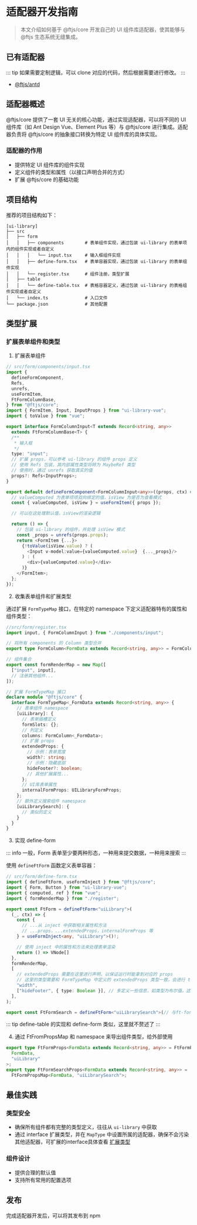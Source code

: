 # 适配器开发指南

> 本文介绍如何基于 @ftjs/core 开发自己的 UI 组件库适配器，使其能够与 @ftjs 生态系统无缝集成。

## 已有适配器

::: tip
如果需要定制逻辑，可以 clone 对应的代码，然后根据需要进行修改。
:::

- [@ftjs/antd](https://github.com/yuhengshen/ftjs/tree/main/packages/antd)

## 适配器概述

@ftjs/core 提供了一套 UI 无关的核心功能，通过实现适配器，可以将不同的 UI 组件库（如 Ant Design Vue、Element Plus 等）与 @ftjs/core 进行集成。适配器负责将 @ftjs/core 的抽象接口转换为特定 UI 组件库的具体实现。

### 适配器的作用

- 提供特定 UI 组件库的组件实现
- 定义组件的类型和属性（以接口声明合并的方式）
- 扩展 @ftjs/core 的基础功能

## 项目结构

推荐的项目结构如下：

```
[ui-library]
├── src
│   ├── form
│   │   ├── components        # 表单组件实现，通过包装 ui-library 的表单项内的组件实现或者自定义
│   │   │   └── input.tsx     # 输入框组件实现
│   │   ├── define-form.tsx   # 表单容器实现，通过包装 ui-library 的表单组件实现
│   │   └── register.tsx      # 组件注册，类型扩展
│   ├── table
│   │   └── define-table.tsx  # 表格容器定义，通过包装 ui-library 的表格组件实现或者自定义
│   └── index.ts              # 入口文件
└── package.json              # 其他配置
```

## 类型扩展

### 扩展表单组件和类型

1. 扩展表单组件

```typescript
// src/form/components/input.tsx
import {
  defineFormComponent,
  Refs,
  unrefs,
  useFormItem,
  FtFormColumnBase,
} from "@ftjs/core";
import { FormItem, Input, InputProps } from "ui-library-vue";
import { toValue } from "vue";

export interface FormColumnInput<T extends Record<string, any>>
  extends FtFormColumnBase<T> {
  /**
   * 输入框
   */
  type: "input";
  // 扩展 props，可以参考 ui-library 的组件 props 定义
  // 使用 Refs 包装，其内部属性类型将转为 MaybeRef 类型
  // 使用时，通过 unrefs 获取真实的值
  props?: Refs<InputProps>;
}

export default defineFormComponent<FormColumnInput<any>>((props, ctx) => {
  // valueComputed 为表单项项双向绑定的值，isView 为是否为查看模式
  const { valueComputed, isView } = useFormItem({ props });

  // 可以在这处理默认值，isView的渲染逻辑

  return () => {
    // 包装 ui-library 的组件，并处理 isView 模式
    const _props = unrefs(props.props);
    return <FormItem {...}>
      {!toValue(isView.value) ? (
        <Input v-model:value={valueComputed.value}  {..._props}/>
      ) : (
        <div>{valueComputed.value}</div>
      )}
    </FormItem>;
  };
});
```

2. 收集表单组件和扩展类型

通过扩展 `FormTypeMap` 接口，在特定的 namespace 下定义适配器特有的属性和组件类型：

```typescript
//src/form/register.tsx
import input, { FormColumnInput } from "./components/input";

// 将所有 components 的 Column 类型合并
export type FormColumn<FormData extends Record<string, any>> = FormColumnInput<FormData>[] | ...;

// 组件集合
export const formRenderMap = new Map([
  ["input", input],
  // 注册其他组件...
]);

// 扩展 FormTypeMap 接口
declare module "@ftjs/core" {
  interface FormTypeMap<_FormData extends Record<string, any>> {
    // 表单组件 namespace
    [uiLibrary]: {
      // 表单插槽定义
      formSlots: {};
      // 列定义
      columns: FormColumn<_FormData>;
      // 扩展 props
      extendedProps: {
        // 示例：表单宽度
        width?: string;
        // 示例：隐藏底部
        hideFooter?: boolean;
        // 其他扩展属性...
      };
      // UI库表单属性
      internalFormProps: UILibraryFormProps;
    };
    // 额外定义搜索组件 namespace
    [uiLibrarySearch]: {
      // 类似的定义
    }
  }
}
```

3. 实现 define-form

::: info
一般，Form 表单至少要两种形态，一种用来提交数据，一种用来搜索
:::

使用 `defineFtForm` 函数定义表单容器：

```typescript
// src/form/define-form.tsx
import { defineFtForm, useFormInject } from "@ftjs/core";
import { Form, Button } from "ui-library-vue";
import { computed, ref } from "vue";
import { formRenderMap } from "./register";

export const FtForm = defineFtForm<"uiLibrary">(
  (_, ctx) => {
    const {
      // ...从 inject 中获取相关属性和方法
      // ...props，...extendedProps，internalFormProps 等
    } = useFormInject<any, "uiLibrary">()!;

    // 使用 inject 中的属性和方法来处理表单渲染
    return () => VNode[]
  },
  formRenderMap,
  [
    // extendedProps 需要在这里进行声明，以保证运行时能拿到对应的 props
    // 这里的类型需要和 FormTypeMap 中定义的 extendedProps 类型一致，会进行 ts 类型提醒
    "width",
    ["hideFooter", { type: Boolean }], // 多定义一些信息，如类型为布尔值，这样可以使用模板布尔值简写 <ft-form hide-footer />
  ],
);

export const FtFormSearch = defineFtForm<"uiLibrarySearch">(// 与ft-form类型，但样式、extendedProps 往往有些差别...)
```

::: tip
define-table 的实现和 define-form 类似，这里就不赘述了
:::

4. 通过 FtFromPropsMap 和 namespace 来导出组件类型，给外部使用

```typescript
export type FtFormProps<FormData extends Record<string, any>> = FtFormPropsMap<
  FormData,
  "uiLibrary"
>;
export type FtFormSearchProps<FormData extends Record<string, any>> =
  FtFormPropsMap<FormData, "uiLibrarySearch">;
```

## 最佳实践

### 类型安全

- 确保所有组件都有完整的类型定义，往往从 `ui-library` 中获取
- 通过 interface 扩展类型，并在 `MapType` 中设置所属的适配器，确保不会污染其他适配器，可扩展的interface具体查看 [扩展类型](./extend-type.ts)

### 组件设计

- 提供合理的默认值
- 支持所有常用的配置选项

## 发布

完成适配器开发后，可以将其发布到 npm
